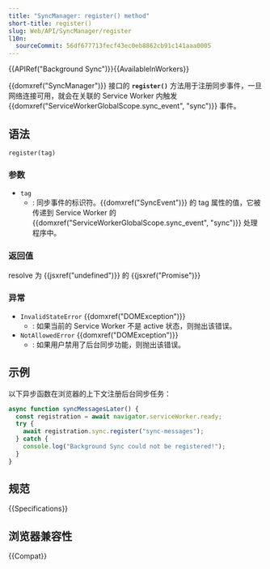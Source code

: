 ```yaml
---
title: "SyncManager: register() method"
short-title: register()
slug: Web/API/SyncManager/register
l10n:
  sourceCommit: 56df677713fecf43ec0eb8862cb91c141aaa0005
---
```


{{APIRef("Background Sync")}}{{AvailableInWorkers}}

{{domxref("SyncManager")}} 接口的 **`register()`** 方法用于注册同步事件，一旦网络连接可用，就会在关联的 Service Worker 内触发 {{domxref("ServiceWorkerGlobalScope.sync_event", "sync")}} 事件。

## 语法

```js-nolint
register(tag)
```

### 参数

- `tag`
  - : 同步事件的标识符。{{domxref("SyncEvent")}} 的 tag 属性的值，它被传递到 Service Worker 的 {{domxref("ServiceWorkerGlobalScope.sync_event", "sync")}} 处理程序中。

### 返回值

resolve 为 {{jsxref("undefined")}} 的 {{jsxref("Promise")}}

### 异常

- `InvalidStateError` {{domxref("DOMException")}}
  - : 如果当前的 Service Worker 不是 active 状态，则抛出该错误。
- `NotAllowedError` {{domxref("DOMException")}}
  - : 如果用户禁用了后台同步功能，则抛出该错误。

## 示例

以下异步函数在浏览器的上下文注册后台同步任务：

```js
async function syncMessagesLater() {
  const registration = await navigator.serviceWorker.ready;
  try {
    await registration.sync.register("sync-messages");
  } catch {
    console.log("Background Sync could not be registered!");
  }
}
```

## 规范

{{Specifications}}

## 浏览器兼容性

{{Compat}}

